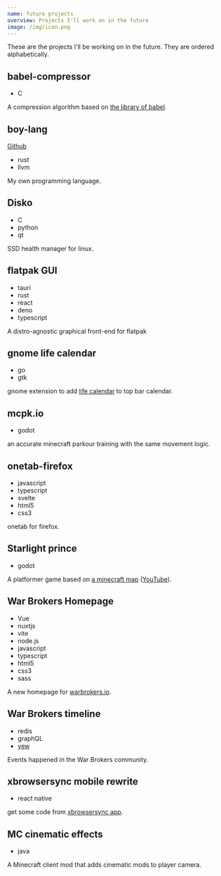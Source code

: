 ```yaml
---
name: future projects
overview: Projects I'll work on in the future
image: /img/icon.png
---
```


<!--
- SQL
-->

These are the projects I'll be working on in the future. They are ordered alphabetically.

## babel-compressor

- C

A compression algorithm based on [the library of babel](https://libraryofbabel.info/theory.html).

## boy-lang

[Github](https://github.com/boy-lang)

- rust
- llvm

My own programming language.

## Disko

- C
- python
- qt

SSD health manager for linux.

## flatpak GUI

- tauri
- rust
- react
- deno
- typescript

A distro-agnostic graphical front-end for flatpak

## gnome life calendar

- go
- gtk

gnome extension to add [life calendar](https://waitbutwhy.com/2014/05/life-weeks.html) to top bar calendar.

## mcpk.io

- godot

an accurate minecraft parkour training with the same movement logic.

## onetab-firefox

- javascript
- typescript
- svelte
- html5
- css3

onetab for firefox.

## Starlight prince

- godot

A platformer game based on [a minecraft map](https://blog.naver.com/edward2065/222304395450) ([YouTube](https://www.youtube.com/playlist?list=PL1dMxl3V0rvgYQi4C-UEzW7s24D4EfBXf)).

## War Brokers Homepage

- Vue
- nuxtjs
- vite
- node.js
- javascript
- typescript
- html5
- css3
- sass

A new homepage for [warbrokers.io](https://warbrokers.io).

## War Brokers timeline

- redis
- graphQL
- [yew](https://github.com/yewstack/yew)

Events happened in the War Brokers community.

## xbrowsersync mobile rewrite

- react native

get some code from [xbrowsersync app](https://github.com/xbrowsersync/app).

## MC cinematic effects

- java

A Minecraft client mod that adds cinematic mods to player camera.

<!--

fog:
  https://www.youtube.com/watch?v=DTamcuoeGXA

black line:
  https://www.youtube.com/watch?v=v-EPAzhluZ8

-->
